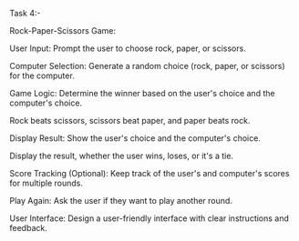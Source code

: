 Task 4:-

Rock-Paper-Scissors Game:

User Input: Prompt the user to choose rock, paper, or scissors.

Computer Selection: Generate a random choice (rock, paper, or scissors) for the computer.

Game Logic: Determine the winner based on the user's choice and the computer's choice.

Rock beats scissors, scissors beat paper, and paper beats rock.

Display Result: Show the user's choice and the computer's choice.

Display the result, whether the user wins, loses, or it's a tie.

Score Tracking (Optional): Keep track of the user's and computer's scores for multiple rounds.

Play Again: Ask the user if they want to play another round.

User Interface: Design a user-friendly interface with clear instructions and feedback.

